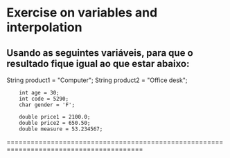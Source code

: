 # Exercise on variables and interpolation

## Usando as seguintes variáveis, para que o resultado fique igual ao que estar abaixo:

String product1 = "Computer";
		String product2 = "Office desk";
		
		int age = 30;
		int code = 5290;
		char gender = 'F';
		
		double price1 = 2100.0;
		double price2 = 650.50;
		double measure = 53.234567;

========================================================================================

